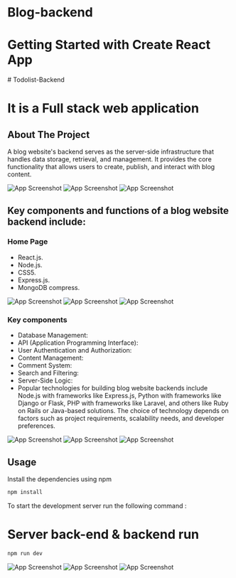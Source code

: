 ﻿# Blog-backend

 # Getting Started with Create React App
﻿# Todolist-Backend 
 # It is a Full stack web application

## About The Project

A blog website's backend serves as the server-side infrastructure that handles data storage, retrieval, and management. It provides the core functionality that allows users to create, publish, and interact with blog content.

![App Screenshot](screenshot/Screenshot1.png)
![App Screenshot](screenshot/Screenshot2.png)
![App Screenshot](screenshot/Screenshot3.png)


## Key components and functions of a blog website backend include:

### Home Page

- React.js.
- Node.js.
- CSS5.
- Express.js.
- MongoDB compress.

![App Screenshot](screenshot/Screenshot4.png)
![App Screenshot](screenshot/Screenshot5.png)
![App Screenshot](screenshot/Screenshot6.png)


### Key components

- Database Management:
- API (Application Programming Interface):
- User Authentication and Authorization:
- Content Management:
- Comment System:
- Search and Filtering:
- Server-Side Logic:
- Popular technologies for building blog website backends include Node.js with frameworks like Express.js, Python with frameworks like Django or Flask, PHP with frameworks like Laravel, and others like Ruby on Rails or Java-based solutions. The choice of technology depends on factors such as project requirements, scalability needs, and developer preferences.

![App Screenshot](screenshot/Screenshot7.png)
![App Screenshot](screenshot/Screenshot8.png)
![App Screenshot](screenshot/Screenshot9.png)


## Usage

Install the dependencies using npm

   ```bash
   npm install
   ```

To start the development server run the following command :

# Server back-end & backend run
```bash
npm run dev
```


![App Screenshot](screenshot/Screenshot10.png)
![App Screenshot](screenshot/Screenshot11.png)
![App Screenshot](screenshot/Screenshot12.png)





